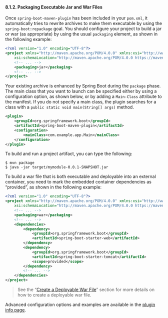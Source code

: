 #### 8.1.2. Packaging Executable Jar and War Files

Once `spring-boot-maven-plugin` has been included in your `pom.xml`, it automatically tries to rewrite archives to make them executable by using the `spring-boot:repackage` goal. You should configure your project to build a jar or war (as appropriate) by using the usual `packaging` element, as shown in the following example:

```xml
<?xml version="1.0" encoding="UTF-8"?>
<project xmlns="http://maven.apache.org/POM/4.0.0" xmlns:xsi="http://www.w3.org/2001/XMLSchema-instance"
    xsi:schemaLocation="http://maven.apache.org/POM/4.0.0 https://maven.apache.org/xsd/maven-4.0.0.xsd">
    <!-- ... -->
    <packaging>jar</packaging>
    <!-- ... -->
</project>
```

Your existing archive is enhanced by Spring Boot during the `package` phase. The main class that you want to launch can be specified either by using a configuration option, as shown below, or by adding a `Main-Class` attribute to the manifest. If you do not specify a main class, the plugin searches for a class with a `public static void main(String[] args)` method.

```xml
<plugin>
    <groupId>org.springframework.boot</groupId>
    <artifactId>spring-boot-maven-plugin</artifactId>
    <configuration>
        <mainClass>com.example.app.Main</mainClass>
    </configuration>
</plugin>
```

To build and run a project artifact, you can type the following:

```
$ mvn package
$ java -jar target/mymodule-0.0.1-SNAPSHOT.jar
```

To build a war file that is both executable and deployable into an external container, you need to mark the embedded container dependencies as “provided”, as shown in the following example:

```xml
<?xml version="1.0" encoding="UTF-8"?>
<project xmlns="http://maven.apache.org/POM/4.0.0" xmlns:xsi="http://www.w3.org/2001/XMLSchema-instance"
    xsi:schemaLocation="http://maven.apache.org/POM/4.0.0 https://maven.apache.org/xsd/maven-4.0.0.xsd">
    <!-- ... -->
    <packaging>war</packaging>
    <!-- ... -->
    <dependencies>
        <dependency>
            <groupId>org.springframework.boot</groupId>
            <artifactId>spring-boot-starter-web</artifactId>
        </dependency>
        <dependency>
            <groupId>org.springframework.boot</groupId>
            <artifactId>spring-boot-starter-tomcat</artifactId>
            <scope>provided</scope>
        </dependency>
        <!-- ... -->
    </dependencies>
</project>
```

> See the “[Create a Deployable War File](https://docs.spring.io/spring-boot/docs/2.2.2.RELEASE/reference/htmlsingle/#howto-create-a-deployable-war-file)” section for more details on how to create a deployable war file.

Advanced configuration options and examples are available in the [plugin info page](https://docs.spring.io/spring-boot/docs/2.2.2.RELEASE/maven-plugin/).